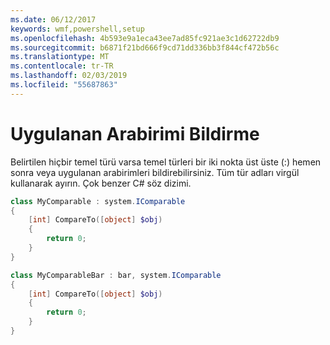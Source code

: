 ```yaml
---
ms.date: 06/12/2017
keywords: wmf,powershell,setup
ms.openlocfilehash: 4b593e9a1eca43ee7ad85fc921ae3c1d62722db9
ms.sourcegitcommit: b6871f21bd666f9cd71dd336bb3f844cf472b56c
ms.translationtype: MT
ms.contentlocale: tr-TR
ms.lasthandoff: 02/03/2019
ms.locfileid: "55687863"
---
```

# <a name="declare-implemented-interface"></a>Uygulanan Arabirimi Bildirme

Belirtilen hiçbir temel türü varsa temel türleri bir iki nokta üst üste (:) hemen sonra veya uygulanan arabirimleri bildirebilirsiniz. Tüm tür adları virgül kullanarak ayırın. Çok benzer C# söz dizimi.

```powershell
class MyComparable : system.IComparable
{
    [int] CompareTo([object] $obj)
    {
        return 0;
    }
}

class MyComparableBar : bar, system.IComparable
{
    [int] CompareTo([object] $obj)
    {
        return 0;
    }
}
```
